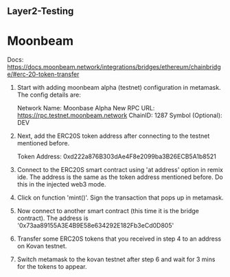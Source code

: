 ## Layer2-Testing


# Moonbeam

Docs: https://docs.moonbeam.network/integrations/bridges/ethereum/chainbridge/#erc-20-token-transfer

1) Start with adding moonbeam alpha (testnet) configuration in metamask. The config details are:
  
    Network Name: Moonbase Alpha
    New RPC URL: https://rpc.testnet.moonbeam.network
    ChainID: 1287
    Symbol (Optional): DEV
    
2) Next, add the ERC20S token address after connecting to the testnet mentioned before.
  
    Token Address: 0xd222a876B303dAe4F8e2099ba3B26ECB5A1b8521
  
3) Connect to the ERC20S smart contract using 'at address' option in remix ide. The address is the same as the token address mentioned before. Do this in the injected web3 mode.
4) Click on function 'mint()'. Sign the transaction that pops up in metamask.
5) Now connect to another smart contract (this time it is the bridge contract). The address is '0x73aa89155A3E4B9E58e634292E182Fb3eCd0D805'
6) Transfer some ERC20S tokens that you received in step 4 to an address on Kovan testnet. 
7) Switch metamask to the kovan testnet after step 6 and wait for 3 mins for the tokens to appear.

